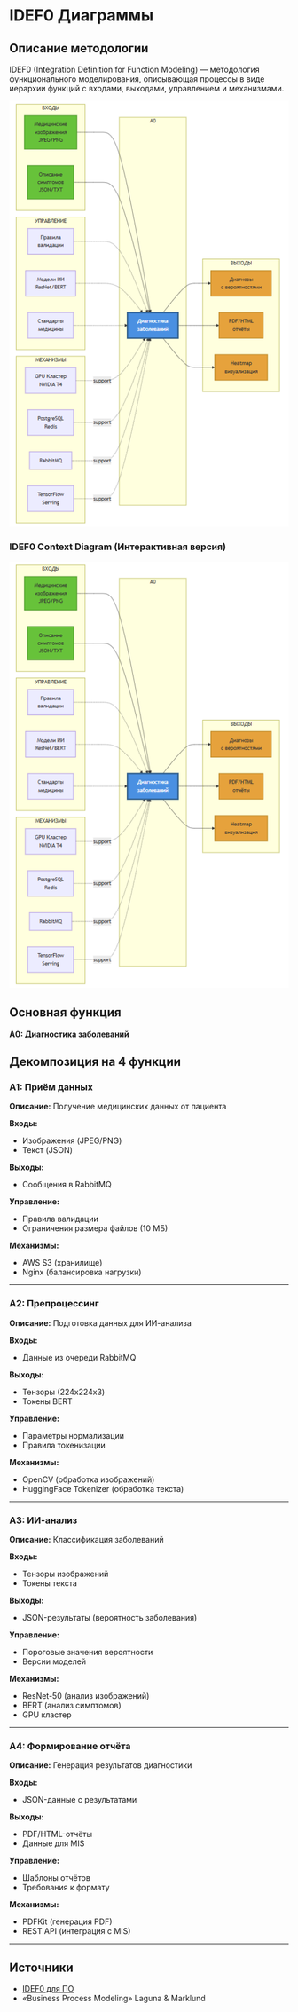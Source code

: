 ﻿# IDEF0 Диаграммы

## Описание методологии

IDEF0 (Integration Definition for Function Modeling) — методология функционального моделирования, описывающая процессы в виде иерархии функций с входами, выходами, управлением и механизмами.

![IDEF0 Диаграмма](../img/diagrams/idef0-a0.png)

### IDEF0 Context Diagram (Интерактивная версия)

![IDEF0 A0 Diagram](../img/diagrams/idef0-a0.png)

## Основная функция

**A0: Диагностика заболеваний**

## Декомпозиция на 4 функции

### A1: Приём данных

**Описание:** Получение медицинских данных от пациента

**Входы:**
- Изображения (JPEG/PNG)
- Текст (JSON)

**Выходы:**
- Сообщения в RabbitMQ

**Управление:**
- Правила валидации
- Ограничения размера файлов (10 МБ)

**Механизмы:**
- AWS S3 (хранилище)
- Nginx (балансировка нагрузки)

---

### A2: Препроцессинг

**Описание:** Подготовка данных для ИИ-анализа

**Входы:**
- Данные из очереди RabbitMQ

**Выходы:**
- Тензоры (224x224x3)
- Токены BERT

**Управление:**
- Параметры нормализации
- Правила токенизации

**Механизмы:**
- OpenCV (обработка изображений)
- HuggingFace Tokenizer (обработка текста)

---

### A3: ИИ-анализ

**Описание:** Классификация заболеваний

**Входы:**
- Тензоры изображений
- Токены текста

**Выходы:**
- JSON-результаты (вероятность заболевания)

**Управление:**
- Пороговые значения вероятности
- Версии моделей

**Механизмы:**
- ResNet-50 (анализ изображений)
- BERT (анализ симптомов)
- GPU кластер

---

### A4: Формирование отчёта

**Описание:** Генерация результатов диагностики

**Входы:**
- JSON-данные с результатами

**Выходы:**
- PDF/HTML-отчёты
- Данные для MIS

**Управление:**
- Шаблоны отчётов
- Требования к формату

**Механизмы:**
- PDFKit (генерация PDF)
- REST API (интеграция с MIS)

---

## Источники

- [IDEF0 для ПО](https://www.idef.com/idef0/)
- «Business Process Modeling» Laguna & Marklund

